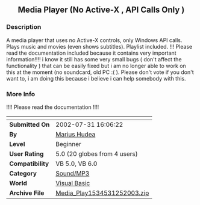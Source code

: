 ﻿<div align="center">

## Media Player \(No Active\-X , API Calls Only \)


</div>

### Description

A media player that uses no Active-X controls, only Windows API calls. Plays music and movies (even shows subtitles). Playlist included. !!! Please read the documentation included because it contains very important information!!!! i know it still has some very small bugs ( don't affect the functionality ) that can be easily fixed but i am no longer able to work on this at the moment (no soundcard, old PC :( ). Please don't vote if you don't want to, i am doing this because i believe i can help somebody with this.
 
### More Info
 
!!!! Please read the documentation !!!!


<span>             |<span>
---                |---
**Submitted On**   |2002-07-31 16:06:22
**By**             |[ Marius Hudea](https://github.com/Planet-Source-Code/PSCIndex/blob/master/ByAuthor/marius-hudea.md)
**Level**          |Beginner
**User Rating**    |5.0 (20 globes from 4 users)
**Compatibility**  |VB 5\.0, VB 6\.0
**Category**       |[Sound/MP3](https://github.com/Planet-Source-Code/PSCIndex/blob/master/ByCategory/sound-mp3__1-45.md)
**World**          |[Visual Basic](https://github.com/Planet-Source-Code/PSCIndex/blob/master/ByWorld/visual-basic.md)
**Archive File**   |[Media\_Play1534531252003\.zip](https://github.com/Planet-Source-Code/marius-hudea-media-player-no-active-x-api-calls-only__1-42704/archive/master.zip)








